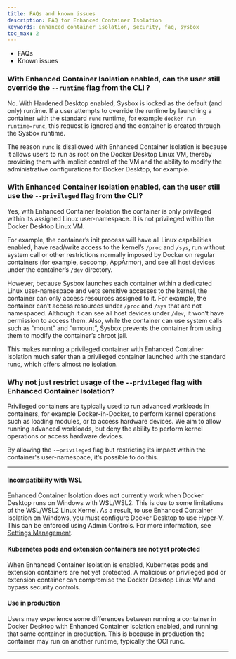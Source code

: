```yaml
---
title: FAQs and known issues
description: FAQ for Enhanced Container Isolation 
keywords: enhanced container isolation, security, faq, sysbox
toc_max: 2
---
```


<ul class="nav nav-tabs">
  <li class="active"><a data-toggle="tab" data-target="#tab3">FAQs</a></li>
  <li><a data-toggle="tab" data-target="#tab4">Known issues</a></li>
</ul>
<div class="tab-content">
<div id="tab3" class="tab-pane fade in active" markdown="1">

### With Enhanced Container Isolation enabled, can the user still override the `--runtime` flag from the CLI ?

No. With Hardened Desktop enabled, Sysbox is locked as the default (and only) runtime. If a user attempts to override the runtime by launching a container with the standard `runc` runtime, for example `docker run --runtime=runc`, this request is ignored and the container is created through the Sysbox runtime. 

The reason `runc` is disallowed with Enhanced Container Isolation is because it allows users to run as root on the Docker Desktop Linux VM, thereby providing them with implicit control of the VM and the ability to modify the administrative configurations for Docker Desktop, for example.

### With Enhanced Container Isolation enabled, can the user still use the `--privileged` flag from the CLI?

Yes, with Enhanced Container Isolation the container is only privileged within its assigned Linux user-namespace. It is not privileged within the Docker Desktop Linux VM.

For example, the container’s init process will have all Linux capabilities enabled, have read/write access to the kernel’s `/proc` and `/sys`, run without system call or other restrictions normally imposed by Docker on regular containers (for example, seccomp, AppArmor), and see all host devices under the container’s `/dev` directory.

However, because Sysbox launches each container within a dedicated Linux user-namespace and vets sensitive accesses to the kernel, the container can only access resources assigned to it. For example, the container can’t access resources under `/proc` and `/sys` that are not namespaced. Although it can see all host devices under `/dev`, it won’t have permission to access them. Also, while the container can use system calls such as “mount” and “umount”, Sysbox prevents the container from using them to modify the container’s chroot jail.

This makes running a privileged container with Enhanced Container Isolation much safer than a privileged container launched with the standard runc, which offers almost no isolation.

### Why not just restrict usage of the `--privileged` flag with Enhanced Container Isolation?

Privileged containers are typically used to run advanced workloads in containers, for example Docker-in-Docker, to perform kernel operations such as loading modules, or to access hardware devices. We aim to allow running advanced workloads, but deny the ability to perform kernel operations or access hardware devices.

By allowing the `-–privileged` flag but restricting its impact within the container's user-namespace, it’s possible to do this.

<hr>
</div>
<div id="tab4" class="tab-pane fade" markdown="1">

#### Incompatibility with WSL
Enhanced Container Isolation does not currently work when Docker Desktop runs on Windows with WSL/WSL2. This is due to some limitations of the WSL/WSL2 Linux Kernel. As a result, to use Enhanced Container Isolation on Windows, you must configure Docker Desktop to use Hyper-V. This can be enforced using Admin Controls. For more information, see [Settings Management](../settings-management/index.md).

#### Kubernetes pods and extension containers are not yet protected
When Enhanced Container Isolation is enabled, Kubernetes pods and extension containers are not yet protected. A malicious or privileged pod or extension container can compromise the Docker Desktop Linux VM and bypass security controls. 

#### Use in production
Users may experience some differences between running a container in Docker Desktop with Enhanced Container Isolation enabled, and running that same container in production. This is because in production the container may run on another runtime, typically the OCI runc.

<hr>
</div>
</div>
